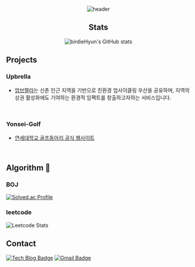 <div align='center'>
  
![header](https://capsule-render.vercel.app/api?type=Wave&text=birdie-git&height=300)

## Stats
![birdieHyun's GitHub stats](https://github-readme-stats.vercel.app/api?username=birdieHyun&show_icons=true&theme=radical)
</div>

## Projects 
### Upbrella 
- [업브렐라](https://upbrella.co.kr)는 신촌 인근 지역을 기반으로 친환경 업사이클링 우산을 공유하며, 지역의 상권 활성화에도 기여하는 환경적 임팩트를 창출하고자하는 서비스입니다.

<br>

### Yonsei-Golf 
- [연세대학교 골프동아리 공식 웹사이트](https://www.yonseigolf.site)

<br>

## Algorithm 🧠
### BOJ
[![Solved.ac Profile](http://mazassumnida.wtf/api/v2/generate_badge?boj=flaehdan)](https://solved.ac/flaehdan/)
### leetcode
![Leetcode Stats](https://leetcard.jacoblin.cool/birdieHyun)

## Contact
[![Tech Blog Badge](http://img.shields.io/badge/-Tech%20blog-black?style=flat-square&link=https://birdie-hyun.tistory.com/)](https://birdie-hyun.tistory.com/)
[![Gmail Badge](https://img.shields.io/badge/Gmail-d14836?style=flat-square&logo=Gmail&logoColor=white&link=mailto:flaehan@gmail.com)](mailto:flaehdan@gmail.com)

